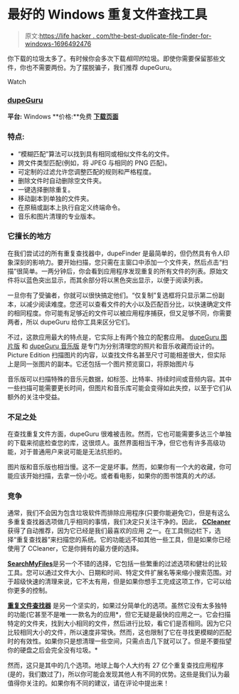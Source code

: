 # 最好的 Windows 重复文件查找工具

> 原文:[https://life hacker . com/the-best-duplicate-file-finder-for-windows-1696492476](https://lifehacker.com/the-best-duplicate-file-finder-for-windows-1696492476)

你下载的垃圾太多了。有时候你会多次下载*相同的*垃圾。即使你需要保留那些文件，你也不需要两份。为了摆脱骗子，我们推荐 dupeGuru。

Watch

### [dupeGuru](http://www.hardcoded.net/dupeguru/)

**平台:** Windows
**价格:**免费
[**下载页面**](http://www.hardcoded.net/dupeguru/)

### 特点:

*   “模糊匹配”算法可以找到具有相同或相似文件名的文件。
*   跨文件类型匹配(例如，将 JPEG 与相同的 PNG 匹配)。
*   可定制的过滤允许您调整匹配的规则和严格程度。
*   删除文件时自动删除空文件夹。
*   一键选择删除重复。
*   移动副本到单独的文件夹。
*   在原稿或副本上执行自定义终端命令。
*   音乐和图片清理的专业版本。

### 它擅长的地方

在我们尝试过的所有重复查找器中，dupeFinder 是最简单的，但仍然具有令人印象深刻的影响力。要开始扫描，您只需在主窗口中添加一个文件夹，然后点击“扫描”很简单。一两分钟后，你会看到应用程序发现重复的所有文件的列表。原始文件将以蓝色突出显示，而其余部分将以黑色突出显示，以便于阅读列表。

一旦你有了受骗者，你就可以很快搞定他们。“仅复制”复选框将只显示第二份副本，以减少阅读难度。您还可以查看文件的大小以及匹配百分比，以快速确定文件的相同程度。你可能有足够近的文件可以被应用程序捕获，但又足够不同，你需要两者，所以 dupeGuru 给你工具来区分它们。

不过，这款应用最大的特点是，它实际上有两个独立的配套应用。 [dupeGuru 图片版](http://www.hardcoded.net/dupeguru_pe/) 和 [dupeGuru 音乐版](http://www.hardcoded.net/dupeguru_me/) 是专门为分别清理您的照片和音乐收藏而设计的。Picture Edition 扫描图片的内容，以查找文件名甚至尺寸可能相差很大，但实际上是同一张图片的副本。它还包括一个图片预览窗口，将原始图片与

音乐版可以扫描特殊的音乐元数据，如标签、比特率、持续时间或音频内容。其中一些扫描可能需要更长时间，但图片和音乐库可能会变得如此失控，以至于它们从额外的关注中受益。

### 不足之处

在查找重复文件方面，dupeGuru 很难被击败。然而，它也可能需要多达三个单独的下载来彻底检查您的库，这很烦人。虽然界面相当干净，但它也有许多高级功能，对于普通用户来说可能是无法抗拒的。

图片版和音乐版也相当慢。这不一定是坏事。然而，如果你有一个大的收藏，你可能应该开始扫描，去拿一份小吃。或者看电影，如果你的图书馆真的*大的话。*

### 竞争

通常，我们不会因为包含垃圾软件而排除应用程序(只要你能避免它)，但是有这么多重复查找器选项做几乎相同的事情，我们决定只关注干净的。因此， [**CCleaner**](https://www.piriform.com/ccleaner/download) 获得了自动推荐，因为它已经是我们最喜欢的应用 之一。在工具侧边栏下，选择“重复查找器”来扫描您的系统。它的功能远不如其他一些工具，但是如果你已经使用了 CCleaner，它是你拥有的最方便的选择。

[**SearchMyFiles**](http://www.techsupportalert.com/best-free-duplicate-file-remover.htm#search-my-files)是另一个不错的选择，它包括一些繁重的过滤选项和健壮的比较工具。您可以通过文件大小、日期和时间、特定文件扩展名等来缩小搜索范围。对于超级快速的清理来说，它不太有用，但是如果你想手工完成这项工作，它可以给你更多的控制。

[**重复文件查找器**](http://doubles.sourceforge.net/) 是另一个坚实的，如果过分简单化的选项。虽然它没有太多独特的功能(它甚至不是唯一一款名为的应用*，但它无疑是最快的应用之一。它会扫描特定的文件夹，找到大小相同的文件，然后进行比较，看它们是否相同。因为它只比较相同大小的文件，所以速度非常快。然而，这也限制了它在寻找更模糊的匹配时的有效性。如果你只是想清理一些空间，只需点击几下就可以了。但是不要指望你的硬盘之后会完全没有垃圾。*

然而，这只是其中的几个选项。地球上每个人大约有 27 亿个重复查找应用程序(是的，我们数过了)，所以你可能会发现其他人有不同的优势。这些是我们认为最值得你关注的。如果你有不同的建议，请在评论中提出来！